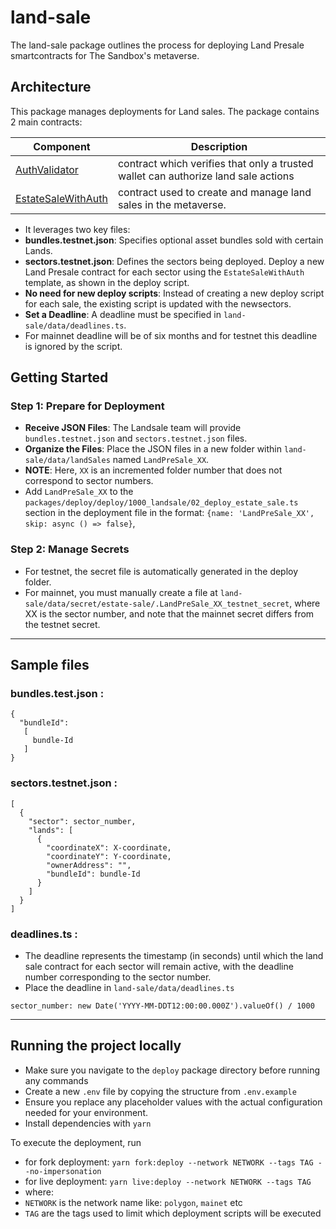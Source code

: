 # land-sale

The land-sale package outlines the process for deploying Land Presale
smartcontracts for The Sandbox's metaverse.

## Architecture

This package manages deployments for Land sales. The package contains 2 main
contracts:

| Component                                              | Description                                                                        |
| ------------------------------------------------------ | ---------------------------------------------------------------------------------- |
| [AuthValidator](contracts/AuthValidator.sol)           | contract which verifies that only a trusted wallet can authorize land sale actions |
| [EstateSaleWithAuth](contracts/EstateSaleWithAuth.sol) | contract used to create and manage land sales in the metaverse.                    |

- It leverages two key files:
- **bundles.testnet.json**: Specifies optional asset bundles sold with certain
  Lands.
- **sectors.testnet.json**: Defines the sectors being deployed. Deploy a new
  Land Presale contract for each sector using the `EstateSaleWithAuth` template,
  as shown in the deploy script.
- **No need for new deploy scripts**: Instead of creating a new deploy script
  for each sale, the existing script is updated with the newsectors.
- **Set a Deadline**: A deadline must be specified in
  `land-sale/data/deadlines.ts`.
- For mainnet deadline will be of six months and for testnet this deadline is
  ignored by the script.

## Getting Started

### Step 1: Prepare for Deployment

- **Receive JSON Files**: The Landsale team will provide `bundles.testnet.json`
  and `sectors.testnet.json` files.
- **Organize the Files**: Place the JSON files in a new folder within
  `land-sale/data/landSales` named `LandPreSale_XX`.
- **NOTE**: Here, `XX` is an incremented folder number that does not correspond
  to sector numbers.
- Add `LandPreSale_XX` to the
  `packages/deploy/deploy/1000_landsale/02_deploy_estate_sale.ts` section in the
  deployment file in the format:
  `{name: 'LandPreSale_XX', skip: async () => false}`,

### Step 2: Manage Secrets

- For testnet, the secret file is automatically generated in the deploy folder.
- For mainnet, you must manually create a file at
  `land-sale/data/secret/estate-sale/.LandPreSale_XX_testnet_secret`, where XX
  is the sector number, and note that the mainnet secret differs from the
  testnet secret.

---

## Sample files

### bundles.test.json :

```
{
  "bundleId":
   [
     bundle-Id
   ]
}
```

### sectors.testnet.json :

```
[
  {
    "sector": sector_number,
    "lands": [
      {
        "coordinateX": X-coordinate,
        "coordinateY": Y-coordinate,
        "ownerAddress": "",
        "bundleId": bundle-Id
      }
    ]
  }
]
```

### deadlines.ts :

- The deadline represents the timestamp (in seconds) until which the land sale
  contract for each sector will remain active, with the deadline number
  corresponding to the sector number.
- Place the deadline in `land-sale/data/deadlines.ts`

```
sector_number: new Date('YYYY-MM-DDT12:00:00.000Z').valueOf() / 1000
```

---

## Running the project locally

- Make sure you navigate to the `deploy` package directory before running any
  commands
- Create a new `.env` file by copying the structure from `.env.example`
- Ensure you replace any placeholder values with the actual configuration needed
  for your environment.
- Install dependencies with `yarn`

To execute the deployment, run

- for fork deployment:
  `yarn fork:deploy --network NETWORK --tags TAG --no-impersonation`
- for live deployment: `yarn live:deploy --network NETWORK --tags TAG`
- where:
- `NETWORK` is the network name like: `polygon`, `mainet` etc
- `TAG` are the tags used to limit which deployment scripts will be executed
